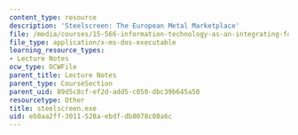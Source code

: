```yaml
---
content_type: resource
description: 'Steelscreen: The European Metal Marketplace'
file: /media/courses/15-566-information-technology-as-an-integrating-force-in-manufacturing-spring-2003/eb8aa2ff3011528aebdfdb8078c08a6c_steelscreen.exe
file_type: application/x-ms-dos-executable
learning_resource_types:
- Lecture Notes
ocw_type: OCWFile
parent_title: Lecture Notes
parent_type: CourseSection
parent_uid: 89d5c8cf-ef2d-add5-c050-dbc39b645a50
resourcetype: Other
title: steelscreen.exe
uid: eb8aa2ff-3011-528a-ebdf-db8078c08a6c
---
```

